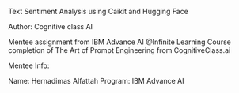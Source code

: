Text Sentiment Analysis using Caikit and Hugging Face

Author: Cognitive class AI

Mentee assignment from IBM Advance AI @Infinite Learning Course completion of The Art of Prompt Engineering from CognitiveClass.ai

Mentee Info: 

Name: Hernadimas Alfattah 
Program: IBM Advance AI
